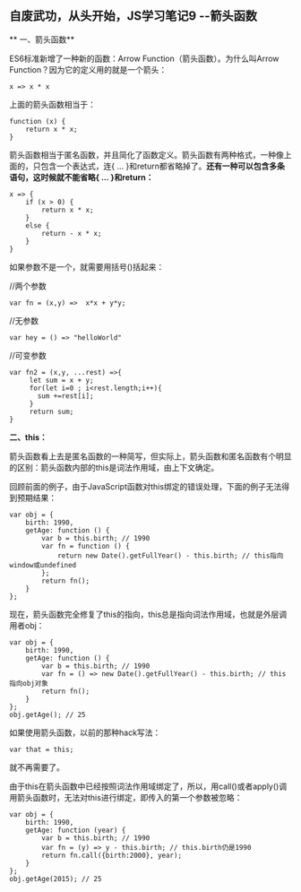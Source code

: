 自废武功，从头开始，JS学习笔记9 --箭头函数
--
**
一、箭头函数**

ES6标准新增了一种新的函数：Arrow Function（箭头函数）。为什么叫Arrow Function？因为它的定义用的就是一个箭头：


	x => x * x

上面的箭头函数相当于：

	function (x) {
	    return x * x;
	}


箭头函数相当于匿名函数，并且简化了函数定义。箭头函数有两种格式，一种像上面的，只包含一个表达式，连{ ... }和return都省略掉了。**还有一种可以包含多条语句，这时候就不能省略{ ... }和return：**

	
	x => {
	    if (x > 0) {
	        return x * x;
	    }
	    else {
	        return - x * x;
	    }
	}

如果参数不是一个，就需要用括号()括起来：


  //两个参数

	var fn = (x,y) =>  x*x + y*y;

  //无参数

    var hey = () => "helloWorld"

  //可变参数

	var fn2 = (x,y, ...rest) =>{
	     let sum = x + y;
	     for(let i=0 ; i<rest.length;i++){
	       sum +=rest[i];
	     }
	     return sum;
	}

**二、this：**


箭头函数看上去是匿名函数的一种简写，但实际上，箭头函数和匿名函数有个明显的区别：箭头函数内部的this是词法作用域，由上下文确定。

回顾前面的例子，由于JavaScript函数对this绑定的错误处理，下面的例子无法得到预期结果：



	var obj = {
	    birth: 1990,
	    getAge: function () {
	        var b = this.birth; // 1990
	        var fn = function () {
	            return new Date().getFullYear() - this.birth; // this指向window或undefined
	        };
	        return fn();
	    }
	};


现在，箭头函数完全修复了this的指向，this总是指向词法作用域，也就是外层调用者obj：

	var obj = {
	    birth: 1990,
	    getAge: function () {
	        var b = this.birth; // 1990
	        var fn = () => new Date().getFullYear() - this.birth; // this指向obj对象
	        return fn();
	    }
	};
	obj.getAge(); // 25


如果使用箭头函数，以前的那种hack写法：

	var that = this;

就不再需要了。

由于this在箭头函数中已经按照词法作用域绑定了，所以，用call()或者apply()调用箭头函数时，无法对this进行绑定，即传入的第一个参数被忽略：

	var obj = {
	    birth: 1990,
	    getAge: function (year) {
	        var b = this.birth; // 1990
	        var fn = (y) => y - this.birth; // this.birth仍是1990
	        return fn.call({birth:2000}, year);
	    }
	};
	obj.getAge(2015); // 25